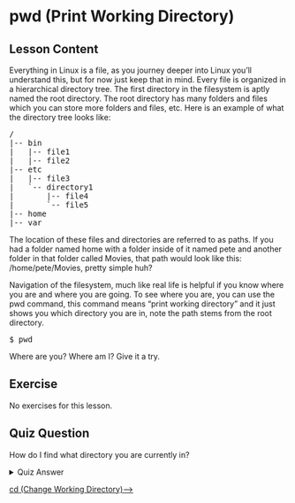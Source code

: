 # pwd (Print Working Directory)

## Lesson Content

Everything in Linux is a file, as you journey deeper into Linux you’ll understand this, but for now just keep that in mind. Every file is organized in a hierarchical directory tree. The first directory in the filesystem is aptly named the root directory. The root directory has many folders and files which you can store more folders and files, etc. Here is an example of what the directory tree looks like: 

<pre>/
|-- bin
|   |-- file1
|   |-- file2
|-- etc
|   |-- file3
|   `-- directory1
|       |-- file4
|       `-- file5
|-- home
|-- var
</pre>

The location of these files and directories are referred to as paths. If you had a folder named home with a folder inside of it named pete and another folder in that folder called Movies, that path would look like this: /home/pete/Movies, pretty simple huh?

Navigation of the filesystem, much like real life is helpful if you know where you are and where you are going. To see where you are, you can use the pwd command, this command means “print working directory” and it just shows you which directory you are in, note the path stems from the root directory.

<pre>$ pwd</pre>

Where are you? Where am I? Give it a try.

## Exercise

No exercises for this lesson.

## Quiz Question

How do I find what directory you are currently in?

<details>
    <summary>Quiz Answer</summary>
    <code>pwd</code>

</details>

[cd (Change Working Directory)-->](change-directory-cd-command.md)
